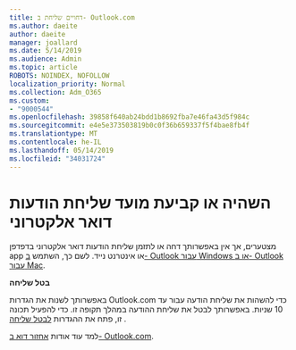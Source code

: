 ```yaml
---
title: דחויים שליחת ב- Outlook.com
ms.author: daeite
author: daeite
manager: joallard
ms.date: 5/14/2019
ms.audience: Admin
ms.topic: article
ROBOTS: NOINDEX, NOFOLLOW
localization_priority: Normal
ms.collection: Adm_O365
ms.custom:
- "9000544"
ms.openlocfilehash: 39858f640ab24bdd1b8692fba7e46fa43d5f984c
ms.sourcegitcommit: e4e5e373503819b0c0f36b659337f5f4bae8fb4f
ms.translationtype: MT
ms.contentlocale: he-IL
ms.lasthandoff: 05/14/2019
ms.locfileid: "34031724"
---
```

# <a name="delay-or-schedule-sending-email-messages"></a>השהיה או קביעת מועד שליחת הודעות דואר אלקטרוני

מצטערים, אך אין באפשרותך דחה או לתזמן שליחת הודעות דואר אלקטרוני בדפדפן app או אינטרנט נייד. לשם כך, השתמש [ב- Outlook עבור Windows או ב- Outlook עבור Mac](https://products.office.com/outlook/email-and-calendar-software-microsoft-outlook).

**בטל שליחה**

באפשרותך לשנות את הגדרות Outlook.com כדי להשהות את שליחת הודעה עבור עד 10 שניות. באפשרותך לבטל את שליחת ההודעה במהלך תקופה זו. כדי להפעיל תכונה זו, פתח את ההגדרות [לבטל שליחה](https://outlook.live.com/mail/options/mail/messageContent/undoSend) .

למד עוד אודות [אחזור דוא ב- Outlook.com](https://support.office.com/article/c069ddde-5282-4085-8f4c-d7b133324f8a).